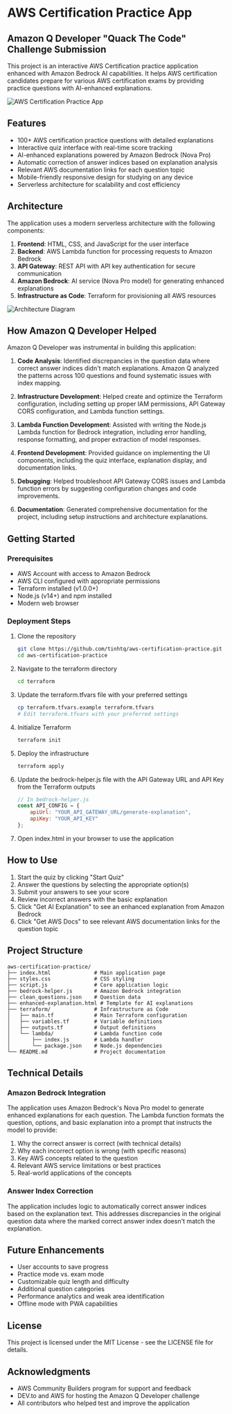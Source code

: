 # AWS Certification Practice App

## Amazon Q Developer "Quack The Code" Challenge Submission

This project is an interactive AWS Certification practice application enhanced with Amazon Bedrock AI capabilities. It helps AWS certification candidates prepare for various AWS certification exams by providing practice questions with AI-enhanced explanations.

![AWS Certification Practice App](https://example.com/app-screenshot.png)

## Features

- 100+ AWS certification practice questions with detailed explanations
- Interactive quiz interface with real-time score tracking
- AI-enhanced explanations powered by Amazon Bedrock (Nova Pro)
- Automatic correction of answer indices based on explanation analysis
- Relevant AWS documentation links for each question topic
- Mobile-friendly responsive design for studying on any device
- Serverless architecture for scalability and cost efficiency

## Architecture

The application uses a modern serverless architecture with the following components:

1. **Frontend**: HTML, CSS, and JavaScript for the user interface
2. **Backend**: AWS Lambda function for processing requests to Amazon Bedrock
3. **API Gateway**: REST API with API key authentication for secure communication
4. **Amazon Bedrock**: AI service (Nova Pro model) for generating enhanced explanations
5. **Infrastructure as Code**: Terraform for provisioning all AWS resources

![Architecture Diagram](https://example.com/architecture-diagram.png)

## How Amazon Q Developer Helped

Amazon Q Developer was instrumental in building this application:

1. **Code Analysis**: Identified discrepancies in the question data where correct answer indices didn't match explanations. Amazon Q analyzed the patterns across 100 questions and found systematic issues with index mapping.

2. **Infrastructure Development**: Helped create and optimize the Terraform configuration, including setting up proper IAM permissions, API Gateway CORS configuration, and Lambda function settings.

3. **Lambda Function Development**: Assisted with writing the Node.js Lambda function for Bedrock integration, including error handling, response formatting, and proper extraction of model responses.

4. **Frontend Development**: Provided guidance on implementing the UI components, including the quiz interface, explanation display, and documentation links.

5. **Debugging**: Helped troubleshoot API Gateway CORS issues and Lambda function errors by suggesting configuration changes and code improvements.

6. **Documentation**: Generated comprehensive documentation for the project, including setup instructions and architecture explanations.

## Getting Started

### Prerequisites

- AWS Account with access to Amazon Bedrock
- AWS CLI configured with appropriate permissions
- Terraform installed (v1.0.0+)
- Node.js (v14+) and npm installed
- Modern web browser

### Deployment Steps

1. Clone the repository
   ```bash
   git clone https://github.com/tinhtq/aws-certification-practice.git
   cd aws-certification-practice
   ```

2. Navigate to the terraform directory
   ```bash
   cd terraform
   ```

3. Update the terraform.tfvars file with your preferred settings
   ```bash
   cp terraform.tfvars.example terraform.tfvars
   # Edit terraform.tfvars with your preferred settings
   ```

4. Initialize Terraform
   ```bash
   terraform init
   ```

5. Deploy the infrastructure
   ```bash
   terraform apply
   ```

6. Update the bedrock-helper.js file with the API Gateway URL and API Key from the Terraform outputs
   ```javascript
   // In bedrock-helper.js
   const API_CONFIG = {
       apiUrl: "YOUR_API_GATEWAY_URL/generate-explanation",
       apiKey: "YOUR_API_KEY"
   };
   ```

7. Open index.html in your browser to use the application

## How to Use

1. Start the quiz by clicking "Start Quiz"
2. Answer the questions by selecting the appropriate option(s)
3. Submit your answers to see your score
4. Review incorrect answers with the basic explanation
5. Click "Get AI Explanation" to see an enhanced explanation from Amazon Bedrock
6. Click "Get AWS Docs" to see relevant AWS documentation links for the question topic

## Project Structure

```
aws-certification-practice/
├── index.html              # Main application page
├── styles.css              # CSS styling
├── script.js               # Core application logic
├── bedrock-helper.js       # Amazon Bedrock integration
├── clean_questions.json    # Question data
├── enhanced-explanation.html # Template for AI explanations
├── terraform/              # Infrastructure as Code
│   ├── main.tf             # Main Terraform configuration
│   ├── variables.tf        # Variable definitions
│   ├── outputs.tf          # Output definitions
│   └── lambda/             # Lambda function code
│       ├── index.js        # Lambda handler
│       └── package.json    # Node.js dependencies
└── README.md               # Project documentation
```

## Technical Details

### Amazon Bedrock Integration

The application uses Amazon Bedrock's Nova Pro model to generate enhanced explanations for each question. The Lambda function formats the question, options, and basic explanation into a prompt that instructs the model to provide:

1. Why the correct answer is correct (with technical details)
2. Why each incorrect option is wrong (with specific reasons)
3. Key AWS concepts related to the question
4. Relevant AWS service limitations or best practices
5. Real-world applications of the concepts

### Answer Index Correction

The application includes logic to automatically correct answer indices based on the explanation text. This addresses discrepancies in the original question data where the marked correct answer index doesn't match the explanation.

## Future Enhancements

- User accounts to save progress
- Practice mode vs. exam mode
- Customizable quiz length and difficulty
- Additional question categories
- Performance analytics and weak area identification
- Offline mode with PWA capabilities

## License

This project is licensed under the MIT License - see the LICENSE file for details.

## Acknowledgments

- AWS Community Builders program for support and feedback
- DEV.to and AWS for hosting the Amazon Q Developer challenge
- All contributors who helped test and improve the application
